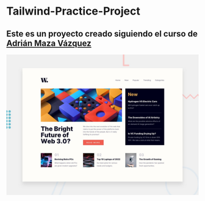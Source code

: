 # Tailwind-Practice-Project

## Este es un proyecto creado siguiendo el curso de [Adrián Maza Vázquez](https://www.linkedin.com/in/adrian-maza-vazquez/)

![Portada](.\src\assets\desktop-preview.jpg)
